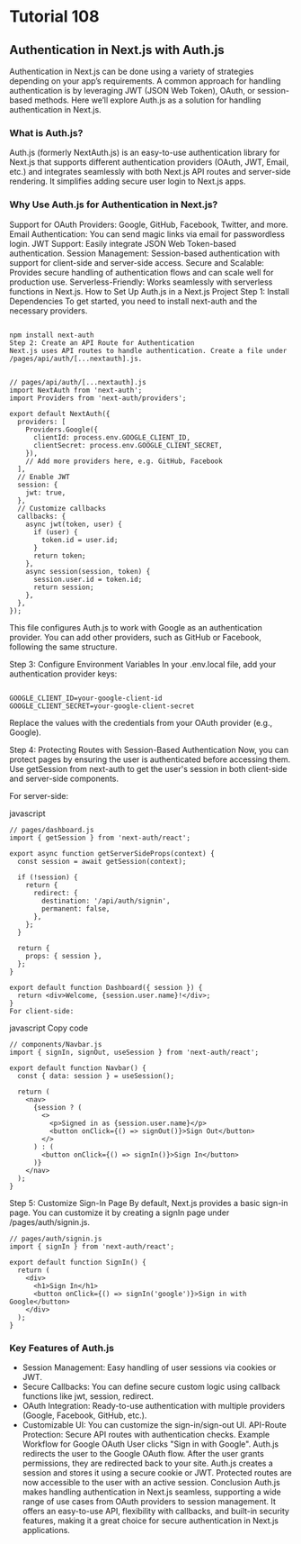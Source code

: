 # Tutorial 108

## Authentication in Next.js with Auth.js
Authentication in Next.js can be done using a variety of strategies depending on your app’s requirements. A common approach for handling authentication is by leveraging JWT (JSON Web Token), OAuth, or session-based methods. Here we’ll explore Auth.js as a solution for handling authentication in Next.js.

### What is Auth.js?
Auth.js (formerly NextAuth.js) is an easy-to-use authentication library for Next.js that supports different authentication providers (OAuth, JWT, Email, etc.) and integrates seamlessly with both Next.js API routes and server-side rendering. It simplifies adding secure user login to Next.js apps.

### Why Use Auth.js for Authentication in Next.js?
Support for OAuth Providers: Google, GitHub, Facebook, Twitter, and more.
Email Authentication: You can send magic links via email for passwordless login.
JWT Support: Easily integrate JSON Web Token-based authentication.
Session Management: Session-based authentication with support for client-side and server-side access.
Secure and Scalable: Provides secure handling of authentication flows and can scale well for production use.
Serverless-Friendly: Works seamlessly with serverless functions in Next.js.
How to Set Up Auth.js in a Next.js Project
Step 1: Install Dependencies
To get started, you need to install next-auth and the necessary providers.

```

npm install next-auth
Step 2: Create an API Route for Authentication
Next.js uses API routes to handle authentication. Create a file under /pages/api/auth/[...nextauth].js.
```

```

// pages/api/auth/[...nextauth].js
import NextAuth from 'next-auth';
import Providers from 'next-auth/providers';

export default NextAuth({
  providers: [
    Providers.Google({
      clientId: process.env.GOOGLE_CLIENT_ID,
      clientSecret: process.env.GOOGLE_CLIENT_SECRET,
    }),
    // Add more providers here, e.g. GitHub, Facebook
  ],
  // Enable JWT
  session: {
    jwt: true,
  },
  // Customize callbacks
  callbacks: {
    async jwt(token, user) {
      if (user) {
        token.id = user.id;
      }
      return token;
    },
    async session(session, token) {
      session.user.id = token.id;
      return session;
    },
  },
});

``` 
This file configures Auth.js to work with Google as an authentication provider. You can add other providers, such as GitHub or Facebook, following the same structure.

Step 3: Configure Environment Variables
In your .env.local file, add your authentication provider keys:

```

GOOGLE_CLIENT_ID=your-google-client-id
GOOGLE_CLIENT_SECRET=your-google-client-secret
```
Replace the values with the credentials from your OAuth provider (e.g., Google).

Step 4: Protecting Routes with Session-Based Authentication
Now, you can protect pages by ensuring the user is authenticated before accessing them. Use getSession from next-auth to get the user's session in both client-side and server-side components.

For server-side:

javascript
```
// pages/dashboard.js
import { getSession } from 'next-auth/react';

export async function getServerSideProps(context) {
  const session = await getSession(context);
  
  if (!session) {
    return {
      redirect: {
        destination: '/api/auth/signin',
        permanent: false,
      },
    };
  }

  return {
    props: { session },
  };
}

export default function Dashboard({ session }) {
  return <div>Welcome, {session.user.name}!</div>;
}
For client-side:
```

javascript
Copy code
```
// components/Navbar.js
import { signIn, signOut, useSession } from 'next-auth/react';

export default function Navbar() {
  const { data: session } = useSession();

  return (
    <nav>
      {session ? (
        <>
          <p>Signed in as {session.user.name}</p>
          <button onClick={() => signOut()}>Sign Out</button>
        </>
      ) : (
        <button onClick={() => signIn()}>Sign In</button>
      )}
    </nav>
  );
}
```
Step 5: Customize Sign-In Page
By default, Next.js provides a basic sign-in page. You can customize it by creating a signIn page under /pages/auth/signin.js.

```
// pages/auth/signin.js
import { signIn } from 'next-auth/react';

export default function SignIn() {
  return (
    <div>
      <h1>Sign In</h1>
      <button onClick={() => signIn('google')}>Sign in with Google</button>
    </div>
  );
}
```
### Key Features of Auth.js
- Session Management: Easy handling of user sessions via cookies or JWT.
- Secure Callbacks: You can define secure custom logic using callback functions like jwt, session, redirect.
- OAuth Integration: Ready-to-use authentication with multiple providers (Google, Facebook, GitHub, etc.).
- Customizable UI: You can customize the sign-in/sign-out UI.
API-Route Protection: Secure API routes with authentication checks.
Example Workflow for Google OAuth
User clicks "Sign in with Google".
Auth.js redirects the user to the Google OAuth flow.
After the user grants permissions, they are redirected back to your site.
Auth.js creates a session and stores it using a secure cookie or JWT.
Protected routes are now accessible to the user with an active session.
Conclusion
Auth.js makes handling authentication in Next.js seamless, supporting a wide range of use cases from OAuth providers to session management. It offers an easy-to-use API, flexibility with callbacks, and built-in security features, making it a great choice for secure authentication in Next.js applications.